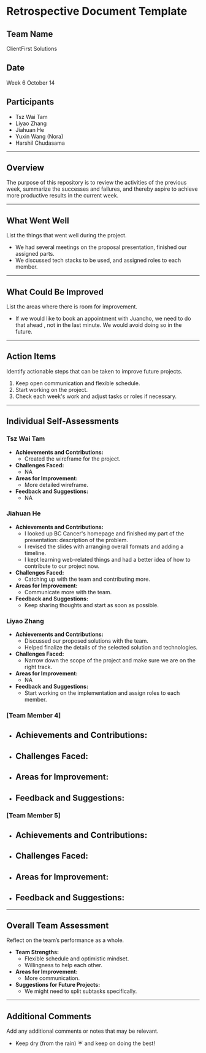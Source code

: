 # Retrospective Document Template

## Team Name
ClientFirst Solutions

## Date
Week 6 October 14

## Participants
- Tsz Wai Tam
- Liyao Zhang
- Jiahuan He
- Yuxin Wang (Nora)
- Harshil Chudasama

---

## Overview
The purpose of this repository is to review the activities of the previous week, summarize the successes and failures, and thereby aspire to achieve more productive results in the current week.

---

## What Went Well
List the things that went well during the project.
- We had several meetings on the proposal presentation, finished our assigned parts.
- We discussed tech stacks to be used, and assigned roles to each member.

---

## What Could Be Improved
List the areas where there is room for improvement.
- If we would like to book an appointment with Juancho, we need to do that ahead , not in the last minute. We would avoid doing so in the future.

---

## Action Items
Identify actionable steps that can be taken to improve future projects.
1. Keep open communication and flexible schedule.
2. Start working on the project.
3. Check each week's work and adjust tasks or roles if necessary.

---

## Individual Self-Assessments
### Tsz Wai Tam
- **Achievements and Contributions:**
  - Created the wireframe for the project.
- **Challenges Faced:**
  - NA
- **Areas for Improvement:**
  - More detailed wireframe.
- **Feedback and Suggestions:**
  - NA

### Jiahuan He
- **Achievements and Contributions:**
  - I looked up BC Cancer's homepage and finished my part of the presentation: description of the problem.
  - I revised the slides with arranging overall formats and adding a timeline.
  - I kept learning web-related things and had a better idea of how to contribute to our project now.
- **Challenges Faced:**
  - Catching up with the team and contributing more.
- **Areas for Improvement:**
  - Communicate more with the team.
- **Feedback and Suggestions:**
  - Keep sharing thoughts and start as soon as possible.

### Liyao Zhang
- **Achievements and Contributions:**
  - Discussed our proposed solutions with the team.
  - Helped finalize the details of the selected solution and technologies.
- **Challenges Faced:**
  - Narrow down the scope of the project and make sure we are on the right track.
- **Areas for Improvement:**
  - NA
- **Feedback and Suggestions:**
  - Start working on the implementation and assign roles to each member.

### [Team Member 4]
- **Achievements and Contributions:**
  -
- **Challenges Faced:**
  -
- **Areas for Improvement:**
  -
- **Feedback and Suggestions:**
  -

### [Team Member 5]
- **Achievements and Contributions:**
  -
- **Challenges Faced:**
  -
- **Areas for Improvement:**
  -
- **Feedback and Suggestions:**
  -

---

## Overall Team Assessment
Reflect on the team’s performance as a whole.
- **Team Strengths:**
  - Flexible schedule and optimistic mindset.
  - Willingness to help each other.
- **Areas for Improvement:**
  - More communication.
- **Suggestions for Future Projects:**
  - We might need to split subtasks specifically.

---

## Additional Comments
Add any additional comments or notes that may be relevant.
- Keep dry (from the rain) ☔️ and keep on doing the best!
